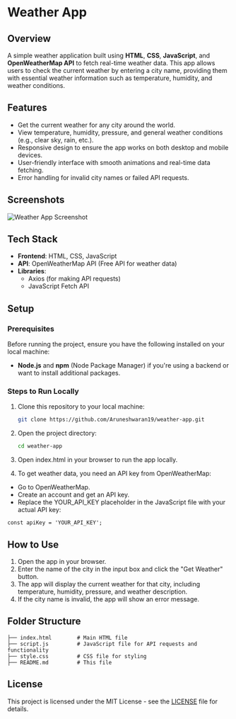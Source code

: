 # Weather App

## Overview
A simple weather application built using **HTML**, **CSS**, **JavaScript**, and **OpenWeatherMap API** to fetch real-time weather data. This app allows users to check the current weather by entering a city name, providing them with essential weather information such as temperature, humidity, and weather conditions.

## Features
- Get the current weather for any city around the world.
- View temperature, humidity, pressure, and general weather conditions (e.g., clear sky, rain, etc.).
- Responsive design to ensure the app works on both desktop and mobile devices.
- User-friendly interface with smooth animations and real-time data fetching.
- Error handling for invalid city names or failed API requests.

## Screenshots
![Weather App Screenshot](images/screenshot.png)

## Tech Stack
- **Frontend**: HTML, CSS, JavaScript
- **API**: OpenWeatherMap API (Free API for weather data)
- **Libraries**: 
  - Axios (for making API requests)
  - JavaScript Fetch API

## Setup

### Prerequisites

Before running the project, ensure you have the following installed on your local machine:

- **Node.js** and **npm** (Node Package Manager) if you're using a backend or want to install additional packages.

### Steps to Run Locally

1. Clone this repository to your local machine:
   ```bash
   git clone https://github.com/Aruneshwaran19/weather-app.git

2. Open the project directory:
   ```bash
   cd weather-app
3. Open index.html in your browser to run the app locally.

4. To get weather data, you need an API key from OpenWeatherMap:

- Go to OpenWeatherMap.
- Create an account and get an API key.
- Replace the YOUR_API_KEY placeholder in the JavaScript file with your actual API key:
 ```javascript\
const apiKey = 'YOUR_API_KEY';
```

## How to Use

1. Open the app in your browser.
2. Enter the name of the city in the input box and click the "Get Weather" button.
3. The app will display the current weather for that city, including temperature, humidity, pressure, and weather description.
4. If the city name is invalid, the app will show an error message.


## Folder Structure
```weather-app/
├── index.html        # Main HTML file
├── script.js         # JavaScript file for API requests and functionality
├── style.css         # CSS file for styling
├── README.md         # This file
```

## License

This project is licensed under the MIT License - see the [LICENSE](./LICENSE) file for details.






